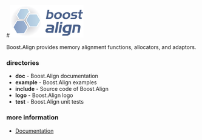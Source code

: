 #![boost.align](logo/align.png)

Boost.Align provides memory alignment functions, allocators, and adaptors.

### directories

* **doc** - Boost.Align documentation
* **example** - Boost.Align examples
* **include** - Source code of Boost.Align
* **logo** - Boost.Align logo
* **test** - Boost.Align unit tests

### more information

* [Documentation](http://glenfe.github.io/align)
